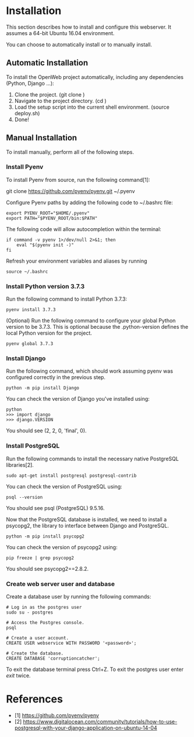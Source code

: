 # Installation

This section describes how to install and configure this webserver. It assumes a 64-bit Ubuntu 16.04 environment.

You can choose to automatically install or to manually install.

## Automatic Installation
To install the OpenWeb project automatically, including any dependencies (Python, Django ...):

1. Clone the project. (git clone <Git URL> <Project Name>)
2. Navigate to the project directory. (cd <Project Name>)
3. Load the setup script into the current shell environment. (source deploy.sh)
4. Done!

## Manual Installation
To install manually, perform all of the following steps.

### Install Pyenv
To install Pyenv from source, run the following command[1]:

  git clone https://github.com/pyenv/pyenv.git ~/.pyenv

Configure Pyenv paths by adding the following code to ~/.bashrc file:

	export PYENV_ROOT="$HOME/.pyenv"
	export PATH="$PYENV_ROOT/bin:$PATH"

The following code will allow autocompletion within the terminal:

	if command -v pyenv 1>/dev/null 2>&1; then
		eval "$(pyenv init -)"
	fi

Refresh your environment variables and aliases by running

	source ~/.bashrc

### Install Python version 3.7.3

Run the following command to install Python 3.7.3:

	pyenv install 3.7.3

(Optional) Run the following command to configure your global Python version to be 3.7.3. This is optional because the .python-version defines the local Python version for the project.

	pyenv global 3.7.3

### Install Django
Run the following command, which should work assuming pyenv was configured correctly in the previous step.

	python -m pip install Django

You can check the version of Django you've installed using:
    
    python
    >>> import django
    >>> django.VERSION
    
You should see (2, 2, 0, 'final', 0).

### Install PostgreSQL
Run the following commands to install the necessary native PostgreSQL libraries[2].

	sudo apt-get install postgresql postgresql-contrib

You can check the version of PostgreSQL using:

    psql --version

You should see psql (PostgreSQL) 9.5.16.

Now that the PostgreSQL database is installed, we need to install a psycopg2, the library to interface between Django and PostgreSQL.

	python -m pip install psycopg2

You can check the version of psycopg2 using:

    pip freeze | grep psycopg2

You should see psycopg2==2.8.2.

### Create web server user and database
Create a database user by running the following commands:

	# Log in as the postgres user
	sudo su - postgres

	# Access the Postgres console.
	psql

	# Create a user account.
	CREATE USER webservice WITH PASSWORD '<password>';

	# Create the database.
	CREATE DATABASE 'corruptioncatcher';

To exit the database terminal press Ctrl+Z. To exit the postgres user enter *exit* twice.

# References
* [1] https://github.com/pyenv/pyenv
* [2] https://www.digitalocean.com/community/tutorials/how-to-use-postgresql-with-your-django-application-on-ubuntu-14-04

